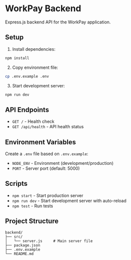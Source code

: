 # WorkPay Backend

Express.js backend API for the WorkPay application.

## Setup

1. Install dependencies:
```bash
npm install
```

2. Copy environment file:
```bash
cp .env.example .env
```

3. Start development server:
```bash
npm run dev
```

## API Endpoints

- `GET /` - Health check
- `GET /api/health` - API health status

## Environment Variables

Create a `.env` file based on `.env.example`:

- `NODE_ENV` - Environment (development/production)
- `PORT` - Server port (default: 5000)

## Scripts

- `npm start` - Start production server
- `npm run dev` - Start development server with auto-reload
- `npm test` - Run tests

## Project Structure

```
backend/
├── src/
│   └── server.js     # Main server file
├── package.json
├── .env.example
└── README.md
```